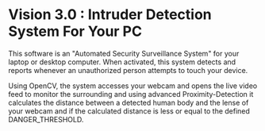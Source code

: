 # Vision 3.0 : Intruder Detection System For Your PC

This software is an "Automated Security Surveillance System" for your laptop or desktop computer.
When activated, this system detects and reports whenever an unauthorized person attempts to touch your device.

Using OpenCV, the system accesses your webcam and opens the live video feed to monitor the surrounding and using advanced Proximity-Detection it calculates the distance between a detected human body and the lense of your webcam and if the calculated distance is less or equal to the defined DANGER_THRESHOLD.
